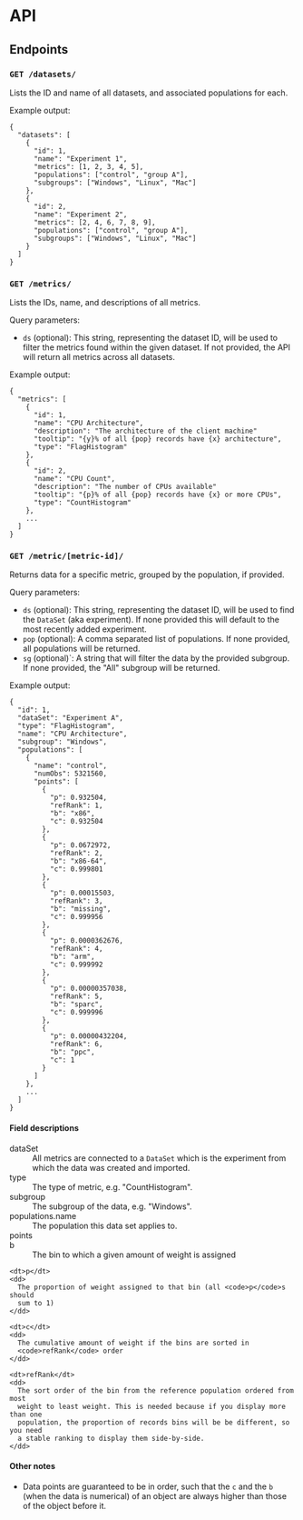 # API

## Endpoints


### `GET /datasets/`

Lists the ID and name of all datasets, and associated populations for each.

Example output:

```
{
  "datasets": [
    {
      "id": 1,
      "name": "Experiment 1",
      "metrics": [1, 2, 3, 4, 5],
      "populations": ["control", "group A"],
      "subgroups": ["Windows", "Linux", "Mac"]
    },
    {
      "id": 2,
      "name": "Experiment 2",
      "metrics": [2, 4, 6, 7, 8, 9],
      "populations": ["control", "group A"],
      "subgroups": ["Windows", "Linux", "Mac"]
    }
  ]
}
```


### `GET /metrics/`

Lists the IDs, name, and descriptions of all metrics.

Query parameters:

* `ds` (optional): This string, representing the dataset ID, will be used to
  filter the metrics found within the given dataset. If not provided, the API
  will return all metrics across all datasets.

Example output:

```
{
  "metrics": [
    {
      "id": 1,
      "name": "CPU Architecture",
      "description": "The architecture of the client machine"
      "tooltip": "{y}% of all {pop} records have {x} architecture",
      "type": "FlagHistogram"
    },
    {
      "id": 2,
      "name": "CPU Count",
      "description": "The number of CPUs available"
      "tooltip": "{p}% of all {pop} records have {x} or more CPUs",
      "type": "CountHistogram"
    },
    ...
  ]
}
```


### `GET /metric/[metric-id]/`

Returns data for a specific metric, grouped by the population, if provided.

Query parameters:

* `ds` (optional): This string, representing the dataset ID, will be used to
  find the `DataSet` (aka experiment). If none provided this will default to
  the most recently added experiment.
* `pop` (optional): A comma separated list of populations. If none provided,
  all populations will be returned.
* `sg` (optional)`: A string that will filter the data by the provided
  subgroup.  If none provided, the "All" subgroup will be returned.

Example output:

```
{
  "id": 1,
  "dataSet": "Experiment A",
  "type": "FlagHistogram",
  "name": "CPU Architecture",
  "subgroup": "Windows",
  "populations": [
    {
      "name": "control",
      "numObs": 5321560,
      "points": [
        {
          "p": 0.932504,
          "refRank": 1,
          "b": "x86",
          "c": 0.932504
        },
        {
          "p": 0.0672972,
          "refRank": 2,
          "b": "x86-64",
          "c": 0.999801
        },
        {
          "p": 0.00015503,
          "refRank": 3,
          "b": "missing",
          "c": 0.999956
        },
        {
          "p": 0.0000362676,
          "refRank": 4,
          "b": "arm",
          "c": 0.999992
        },
        {
          "p": 0.00000357038,
          "refRank": 5,
          "b": "sparc",
          "c": 0.999996
        },
        {
          "p": 0.00000432204,
          "refRank": 6,
          "b": "ppc",
          "c": 1
        }
      ]
    },
    ...
  ]
}
```

#### Field descriptions

<dl>
  <dt>dataSet</dt>
  <dd>
    All metrics are connected to a <code>DataSet</code> which is the experiment
    from which the data was created and imported.
  </dd>

  <dt>type</dt>
  <dd>
    The type of metric, e.g. "CountHistogram".
  </dd>

  <dt>subgroup</dt>
  <dd>
    The subgroup of the data, e.g. "Windows".
  </dd>

  <dt>populations.name</dt>
  <dd>
    The population this data set applies to.
  </dd>

  <dt>points</dt>
  <dd>
    <dt>b</dt>
    <dd>
      The bin to which a given amount of weight is assigned
    </dd>

    <dt>p</dt>
    <dd>
      The proportion of weight assigned to that bin (all <code>p</code>s should
      sum to 1)
    </dd>

    <dt>c</dt>
    <dd>
      The cumulative amount of weight if the bins are sorted in
      <code>refRank</code> order
    </dd>

    <dt>refRank</dt>
    <dd>
      The sort order of the bin from the reference population ordered from most
      weight to least weight. This is needed because if you display more than one
      population, the proportion of records bins will be be different, so you need
      a stable ranking to display them side-by-side.
    </dd>
  </dd>
</dl>

#### Other notes

* Data points are guaranteed to be in order, such that the `c` and the `b` (when
  the data is numerical) of an object are always higher than those of the object
  before it.
